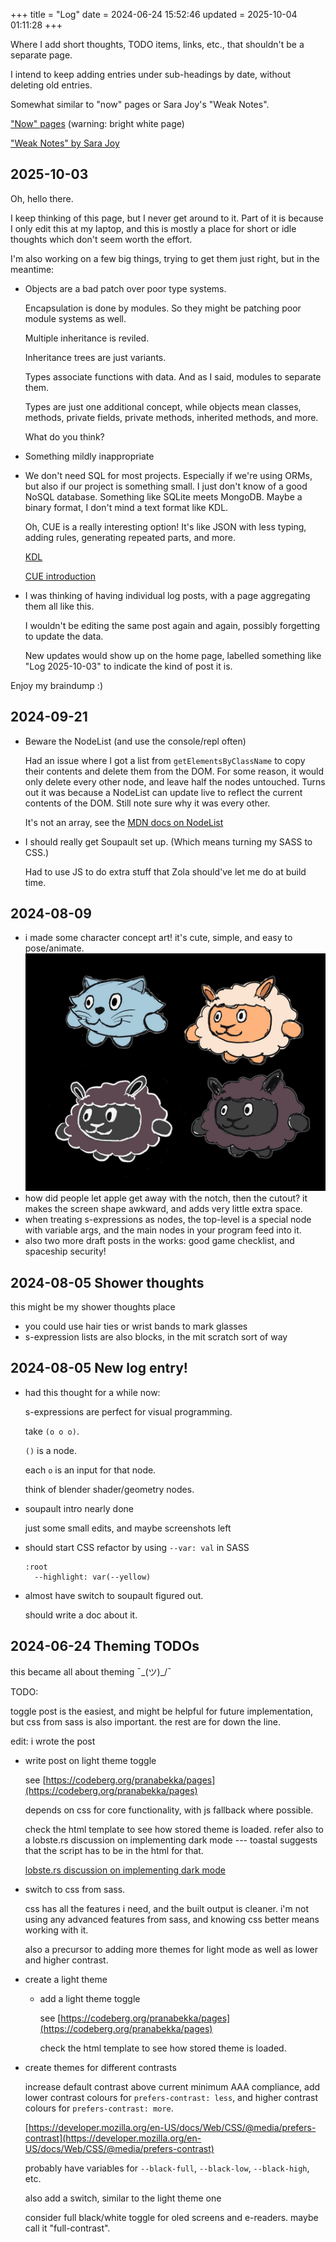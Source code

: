 +++
title = "Log"
date = 2024-06-24 15:52:46
updated = 2025-10-04 01:11:28
+++

Where I add short thoughts, TODO items, links, etc.,
that shouldn't be a separate page.

I intend to keep adding entries under sub-headings by date,
without deleting old entries.

Somewhat similar to "now" pages
or Sara Joy's "Weak Notes".

["Now" pages](https://nownownow.com/about)
(warning: bright white page)

["Weak Notes" by Sara Joy](https://sarajoy.dev/basic/notes)

## 2025-10-03

Oh, hello there.

I keep thinking of this page,
but I never get around to it.
Part of it is because I only edit this at my laptop,
and this is mostly a place for short or idle thoughts
which don't seem worth the effort.

I'm also working on a few big things,
trying to get them just right,
but in the meantime:

- Objects are a bad patch over poor type systems.

  Encapsulation is done by modules.
  So they might be patching poor module systems as well.

  Multiple inheritance is reviled.

  Inheritance trees are just variants.

  Types associate functions with data.
  And as I said, modules to separate them.

  Types are just one additional concept,
  while objects mean classes, methods,
  private fields, private methods, inherited methods,
  and more.

  What do you think?

- Something mildly inappropriate

- We don't need SQL for most projects.
  Especially if we're using ORMs,
  but also if our project is something small.
  I just don't know of a good NoSQL database.
  Something like SQLite meets MongoDB.
  Maybe a binary format,
  I don't mind a text format like KDL.

  Oh, CUE is a really interesting option!
  It's like JSON with less typing, adding rules,
  generating repeated parts, and more.

  [KDL](https://kdl.dev)

  [CUE introduction](https://cuetorials.com/introduction/)

- I was thinking of having individual log posts,
  with a page aggregating them all like this.

  I wouldn't be editing the same post again and again,
  possibly forgetting to update the data.

  New updates would show up on the home page,
  labelled something like "Log 2025-10-03"
  to indicate the kind of post it is.

Enjoy my braindump :)

## 2024-09-21

- Beware the NodeList (and use the console/repl often)

  Had an issue where I got a list from `getElementsByClassName`
  to copy their contents and delete them from the DOM.
  For some reason, it would only delete every other node,
  and leave half the nodes untouched.
  Turns out it was because a NodeList can update live
  to reflect the current contents of the DOM.
  Still note sure why it was every other.

  It's not an array, see the [MDN docs on NodeList](https://developer.mozilla.org/en-US/docs/Web/API/NodeList)

- I should really get Soupault set up.
  (Which means turning my SASS to CSS.)

  Had to use JS to do extra stuff
  that Zola should've let me do at build time.

## 2024-08-09

- i made some character concept art!
  it's cute, simple, and easy to pose/animate.
  ![Sheep and cat 2d art](/concept-art-character-sheep-cat.jpg)
- how did people let apple get away
  with the notch, then the cutout?
  it makes the screen shape awkward,
  and adds very little extra space.
- when treating s-expressions as nodes,
  the top-level is a special node with variable args,
  and the main nodes in your program feed into it.
- also two more draft posts in the works:
  good game checklist, and spaceship security!

## 2024-08-05 Shower thoughts

this might be my shower thoughts place

- you could use hair ties or wrist bands to mark glasses
- s-expression lists are also blocks,
  in the mit scratch sort of way

## 2024-08-05 New log entry!

- had this thought for a while now:

  s-expressions are perfect for visual programming.

  take `(o o o)`.

  `()` is a node.

  each `o` is an input for that node.

  think of blender shader/geometry nodes.

- soupault intro nearly done

  just some small edits, and maybe screenshots left

- should start CSS refactor by using `--var: val` in SASS
  
  ```
  :root
    --highlight: var(--yellow)
  ```

- almost have switch to soupault figured out.

  should write a doc about it.

## 2024-06-24 Theming TODOs

this became all about theming ¯\_(ツ)_/¯

TODO:

toggle post is the easiest,
and might be helpful for future implementation,
but css from sass is also important.
the rest are for down the line.

edit: i wrote the post

- write post on light theme toggle

  see [https://codeberg.org/pranabekka/pages](https://codeberg.org/pranabekka/pages)

  depends on css for core functionality,
  with js fallback where possible.

  check the html template to see how stored theme is loaded.
  refer also to a lobste.rs discussion on implementing dark mode ---
  toastal suggests that the script has to be in the html for that.

  [lobste.rs discussion on implementing dark mode](https://lobste.rs/s/iefspl/notes_on_implementing_dark_mode)

- switch to css from sass.

  css has all the features i need,
  and the built output is cleaner.
  i'm not using any advanced features from sass,
  and knowing css better means working with it.

  also a precursor to adding more themes
  for light mode as well as lower and higher contrast.

- create a light theme

  - add a light theme toggle

    see [https://codeberg.org/pranabekka/pages](https://codeberg.org/pranabekka/pages)

    check the html template to see how stored theme is loaded.

- create themes for different contrasts

  increase default contrast above current minimum AAA compliance,
  add lower contrast colours for `prefers-contrast: less`,
  and higher contrast colours for `prefers-contrast: more`.

  [https://developer.mozilla.org/en-US/docs/Web/CSS/@media/prefers-contrast](https://developer.mozilla.org/en-US/docs/Web/CSS/@media/prefers-contrast)

  probably have variables for
  `--black-full`, `--black-low`, `--black-high`, etc.

  also add a switch, similar to the light theme one

  consider full black/white toggle for oled screens and e-readers.
  maybe call it "full-contrast".

